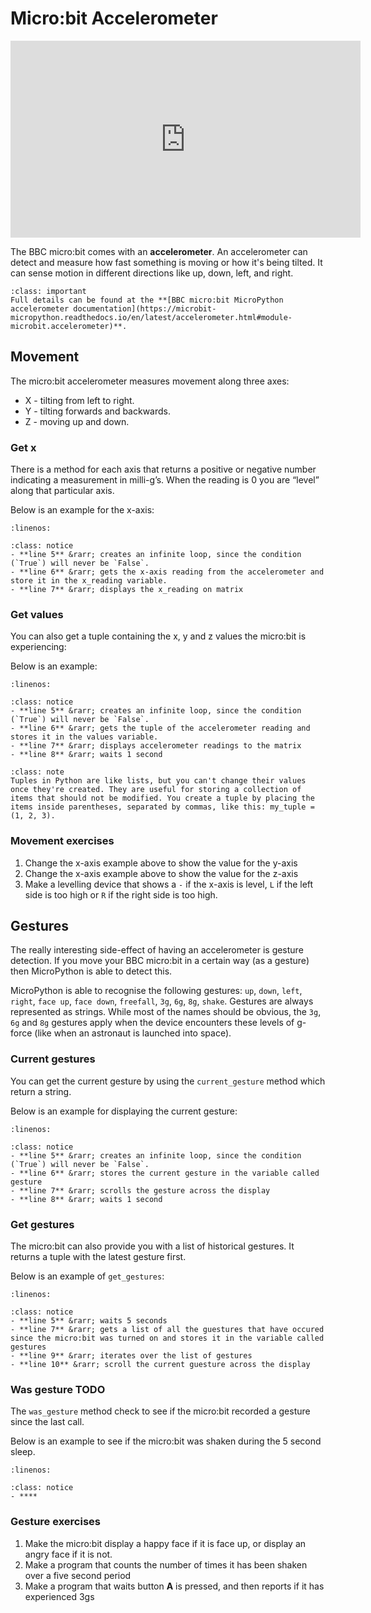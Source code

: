 # Micro:bit Accelerometer

<iframe width="560" height="315" src="https://www.youtube-nocookie.com/embed/UT35ODxvmS0" title="YouTube video player" frameborder="0" allow="accelerometer; autoplay; clipboard-write; encrypted-media; gyroscope; picture-in-picture; web-share" allowfullscreen></iframe>

The BBC micro:bit comes with an **accelerometer**. An accelerometer can detect and measure how fast something is moving or how it's being tilted. It can sense motion in different directions like up, down, left, and right. 

```{admonition} Accelerometer functions
:class: important
Full details can be found at the **[BBC micro:bit MicroPython accelerometer documentation](https://microbit-micropython.readthedocs.io/en/latest/accelerometer.html#module-microbit.accelerometer)**.
```

## Movement

The micro:bit accelerometer measures movement along three axes:

- X - tilting from left to right.
- Y - tilting forwards and backwards.
- Z - moving up and down.

### Get x

There is a method for each axis that returns a positive or negative number indicating a measurement in milli-g’s. When the reading is 0 you are “level” along that particular axis.

Below is an example for the x-axis:

```{literalinclude} ./python_files/movement/main.py
:linenos:
```

```{admonition} Code explaination
:class: notice
- **line 5** &rarr; creates an infinite loop, since the condition (`True`) will never be `False`.
- **line 6** &rarr; gets the x-axis reading from the accelerometer and store it in the x_reading variable.
- **line 7** &rarr; displays the x_reading on matrix
```

### Get values

You can also get a tuple containing the x, y and z values the micro:bit is experiencing:

Below is an example:

```{literalinclude} ./python_files/movement_values/main.py
:linenos:
```

```{admonition} Code explaination
:class: notice
- **line 5** &rarr; creates an infinite loop, since the condition (`True`) will never be `False`.
- **line 6** &rarr; gets the tuple of the accelerometer reading and stores it in the values variable.
- **line 7** &rarr; displays accelerometer readings to the matrix
- **line 8** &rarr; waits 1 second
```

```{admonition} Tuples
:class: note
Tuples in Python are like lists, but you can't change their values once they're created. They are useful for storing a collection of items that should not be modified. You create a tuple by placing the items inside parentheses, separated by commas, like this: my_tuple = (1, 2, 3).
```

### Movement exercises

1. Change the x-axis example above to show the value for the y-axis
2. Change the x-axis example above to show the value for the z-axis
3. Make a levelling device that shows a `-` if the x-axis is level, `L` if the left side is too high or `R` if the right side is too high.

## Gestures

The really interesting side-effect of having an accelerometer is gesture detection. If you move your BBC micro:bit in a certain way (as a gesture) then MicroPython is able to detect this.

MicroPython is able to recognise the following gestures: `up`, `down`, `left`, `right`, `face up`, `face down`, `freefall`, `3g`, `6g`, `8g`, `shake`. Gestures are always represented as strings. While most of the names should be obvious, the `3g`, `6g` and `8g` gestures apply when the device encounters these levels of g-force (like when an astronaut is launched into space).

### Current gestures

You can get the current gesture by using the `current_gesture` method which return a string.

Below is an example for displaying the current gesture:

```{literalinclude} ./python_files/gestures/main.py
:linenos:
```

```{admonition} Code explaination
:class: notice
- **line 5** &rarr; creates an infinite loop, since the condition (`True`) will never be `False`.
- **line 6** &rarr; stores the current gesture in the variable called gesture
- **line 7** &rarr; scrolls the gesture across the display
- **line 8** &rarr; waits 1 second
```

### Get gestures

The micro:bit can also provide you with a list of historical gestures. It returns a tuple with the latest gesture first.

Below is an example of `get_gestures`:

```{literalinclude} ./python_files/gestures_get_gestures/main.py
:linenos:
```

```{admonition} Code explaination
:class: notice
- **line 5** &rarr; waits 5 seconds
- **line 7** &rarr; gets a list of all the guestures that have occured since the micro:bit was turned on and stores it in the variable called gestures
- **line 9** &rarr; iterates over the list of gestures
- **line 10** &rarr; scroll the current guesture across the display
```

### Was gesture TODO

The `was_gesture` method check to see if the micro:bit recorded a gesture since the last call.

Below is an example to see if the micro:bit was shaken during the 5 second sleep.

```{literalinclude} ./python_files/gestures_get_gestures/main.py
:linenos:
```

```{admonition} Code explaination
:class: notice
- ****
```

### Gesture exercises

1. Make the micro:bit display a happy face if it is face up, or display an angry face if it is not.
2. Make a program that counts the number of times it has been shaken over a five second period
3. Make a program that waits button **A** is pressed, and then reports if it has experienced 3gs